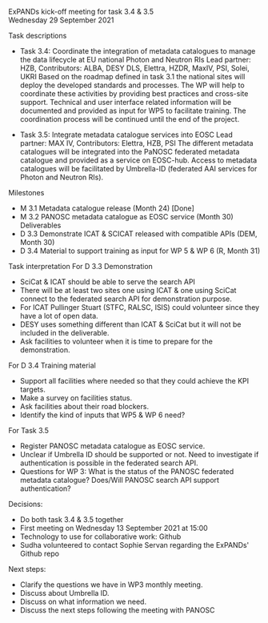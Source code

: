 ExPANDs kick-off meeting for task 3.4 & 3.5  
Wednesday 29 September 2021

Task descriptions
- Task 3.4: Coordinate the integration of metadata catalogues to manage the data lifecycle at EU national Photon and Neutron RIs 
Lead partner: HZB, Contributors: ALBA, DESY DLS, Elettra, HZDR, MaxIV, PSI, Solei, UKRI 
Based on the roadmap defined in task 3.1 the national sites will deploy the developed standards and processes. The WP will help to coordinate these activities by providing best practices and cross-site support. Technical and user interface related information will be documented and provided as input for WP5 to facilitate training. The coordination process will be continued until the end of the project.  

- Task 3.5: Integrate metadata catalogue services into EOSC 
Lead partner: MAX IV, Contributors: Elettra, HZB, PSI 
The different metadata catalogues will be integrated into the PaNOSC federated metadata catalogue and provided as a service on EOSC-hub. Access to metadata catalogues will be facilitated by Umbrella-ID (federated AAI services for Photon and Neutron RIs).

Milestones
- M 3.1 Metadata catalogue release (Month 24) [Done]
- M 3.2 PANOSC metadata catalogue as EOSC service (Month 30)
Deliverables
- D 3.3 Demonstrate ICAT & SCICAT released with compatible APIs (DEM, Month 30)
- D 3.4 Material to support training as input for WP 5 & WP 6 (R, Month 31)

Task interpretation
For D 3.3 Demonstration
- SciCat & ICAT should be able to serve the search API
- There will be at least two sites one using ICAT & one using SciCat connect to the federated search API for demonstration purpose.
- For ICAT Pullinger Stuart (STFC, RALSC, ISIS) could volunteer since they have a lot of open data.
- DESY uses something different than ICAT & SciCat but it will not be included in the deliverable.
- Ask facilities to volunteer when it is time to prepare for the demonstration.

For D 3.4 Training material
- Support all facilities where needed so that they could achieve the KPI targets. 
- Make a survey on facilities status.
- Ask facilities about their road blockers.
- Identify the kind of inputs that WP5 & WP 6 need? 

For Task 3.5 
- Register PANOSC metadata catalogue as EOSC service.
- Unclear if Umbrella ID should be supported or not. Need to investigate if authentication is possible in the federated search API.
- Questions for WP 3:
  What is the status of the PANOSC federated metadata catalogue?
  Does/Will PANOSC search API support authentication?

Decisions:
- Do both task 3.4 & 3.5 together
- First meeting on Wednesday 13 September 2021 at 15:00
- Technology to use for collaborative work: Github
- Sudha volunteered to contact Sophie Servan regarding the ExPANDs' Github repo

Next steps:
- Clarify the questions we have in WP3 monthly meeting.
- Discuss about Umbrella ID.
- Discuss on what information we need.
- Discuss the next steps following the meeting with PANOSC